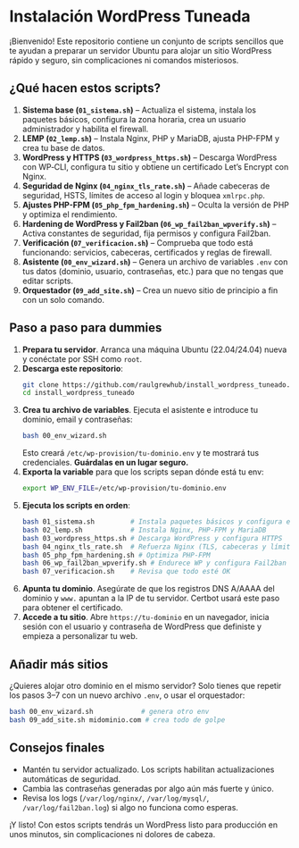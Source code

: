 # Instalación WordPress Tuneada

¡Bienvenido! Este repositorio contiene un conjunto de scripts sencillos que te ayudan a preparar un servidor Ubuntu para alojar un sitio WordPress rápido y seguro, sin complicaciones ni comandos misteriosos.

## ¿Qué hacen estos scripts?

1. **Sistema base (`01_sistema.sh`)** – Actualiza el sistema, instala los paquetes básicos, configura la zona horaria, crea un usuario administrador y habilita el firewall.
2. **LEMP (`02_lemp.sh`)** – Instala Nginx, PHP y MariaDB, ajusta PHP-FPM y crea tu base de datos.
3. **WordPress y HTTPS (`03_wordpress_https.sh`)** – Descarga WordPress con WP​‑CLI, configura tu sitio y obtiene un certificado Let’s Encrypt con Nginx.
4. **Seguridad de Nginx (`04_nginx_tls_rate.sh`)** – Añade cabeceras de seguridad, HSTS, límites de acceso al login y bloquea `xmlrpc.php`.
5. **Ajustes PHP-FPM (`05_php_fpm_hardening.sh`)** – Oculta la versión de PHP y optimiza el rendimiento.
6. **Hardening de WordPress y Fail2ban (`06_wp_fail2ban_wpverify.sh`)** – Activa constantes de seguridad, fija permisos y configura Fail2ban.
7. **Verificación (`07_verificacion.sh`)** – Comprueba que todo está funcionando: servicios, cabeceras, certificados y reglas de firewall.
8. **Asistente (`00_env_wizard.sh`)** – Genera un archivo de variables `.env` con tus datos (dominio, usuario, contraseñas, etc.) para que no tengas que editar scripts.
9. **Orquestador (`09_add_site.sh`)** – Crea un nuevo sitio de principio a fin con un solo comando.

## Paso a paso para dummies

1. **Prepara tu servidor**. Arranca una máquina Ubuntu (22.04/24.04) nueva y conéctate por SSH como `root`.
2. **Descarga este repositorio**:
   ```bash
   git clone https://github.com/raulgrewhub/install_wordpress_tuneado.git
   cd install_wordpress_tuneado
   ```
3. **Crea tu archivo de variables**. Ejecuta el asistente e introduce tu dominio, email y contraseñas:
   ```bash
   bash 00_env_wizard.sh
   ```
   Esto creará `/etc/wp-provision/tu-dominio.env` y te mostrará tus credenciales. **Guárdalas en un lugar seguro.**
4. **Exporta la variable** para que los scripts sepan dónde está tu env:
   ```bash
   export WP_ENV_FILE=/etc/wp-provision/tu-dominio.env
   ```
5. **Ejecuta los scripts en orden**:
   ```bash
   bash 01_sistema.sh         # Instala paquetes básicos y configura el sistema
   bash 02_lemp.sh            # Instala Nginx, PHP-FPM y MariaDB
   bash 03_wordpress_https.sh # Descarga WordPress y configura HTTPS
   bash 04_nginx_tls_rate.sh  # Refuerza Nginx (TLS, cabeceras y límites)
   bash 05_php_fpm_hardening.sh # Optimiza PHP-FPM
   bash 06_wp_fail2ban_wpverify.sh # Endurece WP y configura Fail2ban
   bash 07_verificacion.sh    # Revisa que todo esté OK
   ```
6. **Apunta tu dominio**. Asegúrate de que los registros DNS A/AAAA del dominio y `www.` apuntan a la IP de tu servidor. Certbot usará este paso para obtener el certificado.
7. **Accede a tu sitio**. Abre `https://tu-dominio` en un navegador, inicia sesión con el usuario y contraseña de WordPress que definiste y empieza a personalizar tu web.

## Añadir más sitios

¿Quieres alojar otro dominio en el mismo servidor? Solo tienes que repetir los pasos 3–7 con un nuevo archivo `.env`, o usar el orquestador:

```bash
bash 00_env_wizard.sh            # genera otro env
bash 09_add_site.sh midominio.com # crea todo de golpe
```

## Consejos finales

- Mantén tu servidor actualizado. Los scripts habilitan actualizaciones automáticas de seguridad.
- Cambia las contraseñas generadas por algo aún más fuerte y único.
- Revisa los logs (`/var/log/nginx/`, `/var/log/mysql/`, `/var/log/fail2ban.log`) si algo no funciona como esperas.

¡Y listo! Con estos scripts tendrás un WordPress listo para producción en unos minutos, sin complicaciones ni dolores de cabeza.
